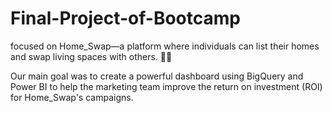 # Final-Project-of-Bootcamp
focused on Home_Swap—a platform where individuals can list their homes and swap living spaces with others. 🏡✨

Our main goal was to create a powerful dashboard using BigQuery and Power BI to help the marketing team improve the return on investment (ROI) for Home_Swap's campaigns.
